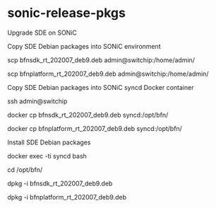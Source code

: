 # sonic-release-pkgs
Upgrade SDE on SONiC

Copy SDE Debian packages into SONiC environment

scp bfnsdk_rt_202007_deb9.deb admin@switchip:/home/admin/

scp bfnplatform_rt_202007_deb9.deb admin@switchip:/home/admin/

Copy SDE Debian packages into SONiC syncd Docker container

ssh admin@switchip

docker cp bfnsdk_rt_202007_deb9.deb syncd:/opt/bfn/

docker cp bfnplatform_rt_202007_deb9.deb syncd:/opt/bfn/

Install SDE Debian packages

docker exec -ti syncd bash

cd /opt/bfn/

dpkg -i bfnsdk_rt_202007_deb9.deb

dpkg -i bfnplatform_rt_202007_deb9.deb
